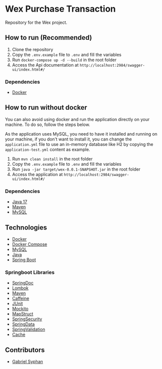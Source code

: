 # Wex Purchase Transaction
Repository for the Wex project.

## How to run (Recommended)
1. Clone the repository
2. Copy the `.env.example` file to `.env` and fill the variables
3. Run `docker-compose up -d --build` in the root folder
4. Access the Api documentation at `http://localhost:2984/swagger-ui/index.html#/`

### Dependencies
- [Docker](https://docs.docker.com/install/)


## How to run without docker
You can also avoid using docker and run the application directly on your machine. To do so, follow the steps below.

As the application uses MySQL, you need to have it installed and running on your machine, if you don't want to install
it, you can change the `application.yml` file to use an in-memory database like H2 by copying the `application-test.yml` 
content as example.

1. Run `mvn clean install` in the root folder
2. Copy the `.env.example` file to `.env` and fill the variables
3. Run `java -jar target/wex-0.0.1-SNAPSHOT.jar` in the root folder
4. Access the application at `http://localhost:2984/swagger-ui/index.html#/`

### Dependencies
- [Java 17](https://www.oracle.com/java/technologies/downloads/#java17)
- [Maven](https://maven.apache.org/)
- [MySQL](https://www.mysql.com/)

## Technologies
- [Docker](https://www.docker.com/)
- [Docker Compose](https://docs.docker.com/compose/)
- [MySQL](https://www.mysql.com/)
- [Java](https://www.java.com/pt_BR/)
- [Spring Boot](https://spring.io/projects/spring-boot)

### Springboot Libraries
- [SpringDoc](https://springdoc.org/)
- [Lombok](https://projectlombok.org/)
- [Maven](https://maven.apache.org/)
- [Caffeine](https://www.baeldung.com/spring-boot-caffeine-cache)
- [JUnit](https://junit.org/junit5/)
- [Mockito](https://site.mockito.org/)
- [MapStruct](https://mapstruct.org/)
- [SpringSecurity](https://spring.io/projects/spring-security)
- [SpringData](https://spring.io/projects/spring-data)
- [SpringValidation](https://spring.io/guides/gs/validating-form-input/)
- [Cache](https://spring.io/guides/gs/caching/)

## Contributors
- [Gabriel Syphan](https://linkedin.com/in/gabrielsyphan)